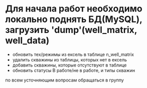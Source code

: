 # Для начала работ необходимо локально поднять БД(MySQL), загрузить 'dump'(well_matrix, well_data) 

- обновить тех/режимы из ексель в таблице n_well_matrix
- удалить скважины из таблицы, которых нет в ексель
- добавить скважины, которые отсутствуют в таблице
- обновить статусы В работе/не в работе, и типы скважин

по всем усточняющим вопросам обращаться в группу  
